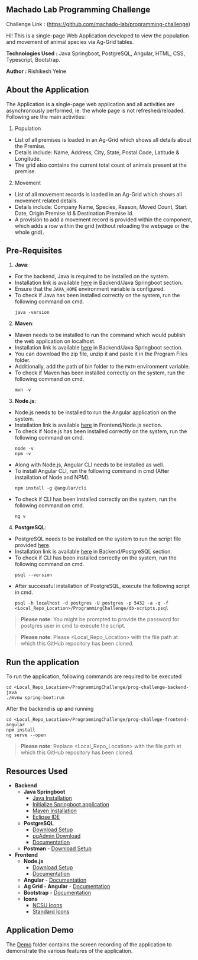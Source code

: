 ## Machado Lab Programming Challenge
Challenge Link : (https://github.com/machado-lab/programming-challenge)

Hi! This is a single-page Web Application developed to view the population and movement of animal species via Ag-Grid tables.

**Technologies Used :** Java Springboot, PostgreSQL, Angular, HTML, CSS, Typescript, Bootstrap.

**Author :** Rishikesh Yelne

## About the Application
The Application is a single-page web application and all activities are asynchronously performed, ie. the whole page is not refreshed/reloaded. Following are the main activities:
1. Population
- List of all premises is loaded in an Ag-Grid which shows all details about the Premise.
- Details include: Name, Address, City, State, Postal Code, Latitude & Longitude.
- The grid also contains the current total count of animals present at the premise.
2. Movement
- List of all movement records is loaded in an Ag-Grid which shows all movement related details.
- Details include: Company Name, Species, Reason, Moved Count, Start Date, Origin Premise Id & Destination Premise Id.
- A provision to add a movement record is provided within the component, which adds a row within the grid (without reloading the webpage or the whole grid).

## Pre-Requisites
1. **Java**:
- For the backend, Java is required to be installed on the system.
- Installation link is available [here](#resources-used) in Backend/Java Springboot section. <br />
- Ensure that the ```JAVA_HOME``` environment variable is configured. <br />
- To check if Java has been installed correctly on the system, run the following command on cmd. <br />
    ```console
    java -version
    ```
2. **Maven**:
- Maven needs to be installed to run the command which would publish the web application on localhost. <br />
- Installation link is available [here](#resources-used) in Backend/Java Springboot section. <br />
- You can download the zip file, unzip it and paste it in the Program Files folder. <br />
- Additionally, add the path of bin folder to the ```PATH``` environment variable. <br />
- To check if Maven has been installed correctly on the system, run the following command on cmd. <br />
    ```console
    mvn -v
    ```    
3. **Node.js**:
- Node.js needs to be installed to run the Angular application on the system. <br />
- Installation link is available [here](#resources-used) in Frontend/Node.js section. <br />
- To check if Node.js has been installed correctly on the system, run the following command on cmd. <br />
    ```console
    node -v
    npm -v
    ```
- Along with Node.js, Angular CLI needs to be installed as well. <br />
- To install Angular CLI, run the following command in cmd (After installation of Node and NPM). <br />
    ```
    npm install -g @angular/cli
    ```
- To check if CLI has been installed correctly on the system, run the following command on cmd. <br />
    ```
    ng v
    ```
4. **PostgreSQL**:
- PostgreSQL needs to be installed on the system to run the script file provided [here](https://github.com/rishikesh-yelne/ProgrammingChallenge/blob/master/db-scripts.psql). <br />
- Installation link is available [here](#resources-used) in Backend/PostgreSQL section. <br />
- To check if CLI has been installed correctly on the system, run the following command on cmd. <br />
    ```
    psql --version
    ```
- After successful installation of PostgreSQL, execute the following script in cmd. <br />
    ```console
    psql -h localhost -d postgres -U postgres -p 5432 -a -q -f <Local_Repo_Location>/ProgrammingChallenge/db-scripts.psql
    ```
> **Please note**: You might be prompted to provide the password for postgres user in cmd to execute the script.

> **Please note**: Please <Local_Repo_Location> with the file path at which this GitHub repository has been cloned.
    

## Run the application
To run the application, following commands are required to be executed
```
cd <Local_Repo_Location>/ProgrammingChallenge/prog-challenge-backend-java
./mvnw spring-boot:run
```
After the backend is up and running
```
cd <Local_Repo_Location>/ProgrammingChallenge/prog-challege-frontend-angular
npm install
ng serve --open
```
> **Please note**: Replace <Local_Repo_Location> with the file path at which this GitHub repository has been cloned.

## Resources Used
- **Backend**
    - **Java Springboot**
        - [Java Installation](https://www.oracle.com/java/technologies/downloads/#jdk18-windows)
        - [Initialize Springboot application](https://start.spring.io/) 
        - [Maven Installation](https://maven.apache.org/install.html)
        - [Eclipse IDE](https://www.eclipse.org/downloads/packages/release/kepler/sr2/eclipse-ide-java-ee-developers)
    - **PostgreSQL**
        - [Download Setup](https://www.enterprisedb.com/downloads/postgres-postgresql-downloads)
        - [pgAdmin Download](https://www.pgadmin.org/download/pgadmin-4-windows/)
        - [Documentation](https://www.postgresql.org/docs/14/index.html)
    - **Postman** - [Download Setup](https://www.postman.com/downloads/)
- **Frontend**
    - **Node.js** 
        - [Download Setup](https://nodejs.org/en/download/)
        - [Documentation](https://docs.npmjs.com/downloading-and-installing-node-js-and-npm)
    - **Angular** - [Documentation](https://angular.io/docs)
    - **Ag Grid - Angular** - [Documentation](https://www.ag-grid.com/angular-data-grid/getting-started/)
    - **Bootstrap** - [Documentation](https://getbootstrap.com/docs/4.0/getting-started/introduction/)
    - **Icons** 
        - [NCSU Icons](https://brand.ncsu.edu/downloads/)
        - [Standard Icons](https://github.com/simple-icons/simple-icons)

## Application Demo
The [Demo](https://github.com/rishikesh-yelne/ProgrammingChallenge/demo) folder contains the screen recording of the application to demonstrate the various features of the application.
